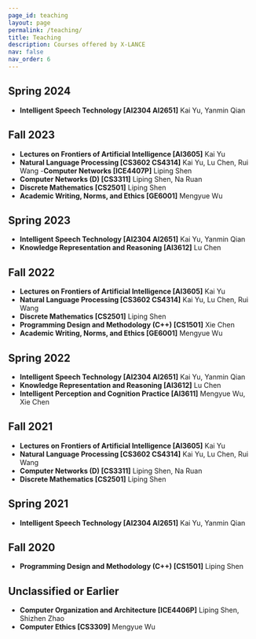 ```yaml
---
page_id: teaching
layout: page
permalink: /teaching/
title: Teaching
description: Courses offered by X-LANCE
nav: false
nav_order: 6
---
```


## Spring 2024
- **Intelligent Speech Technology [AI2304 AI2651]** Kai Yu, Yanmin Qian

## Fall 2023
- **Lectures on Frontiers of Artificial Intelligence [AI3605]** Kai Yu
- **Natural Language Processing [CS3602 CS4314]** Kai Yu, Lu Chen, Rui Wang
-**Computer Networks [ICE4407P]** Liping Shen
- **Computer Networks (D) [CS3311]** Liping Shen, Na Ruan
- **Discrete Mathematics [CS2501]** Liping Shen
- **Academic Writing, Norms, and Ethics [GE6001]** Mengyue Wu

## Spring 2023
- **Intelligent Speech Technology [AI2304 AI2651]** Kai Yu, Yanmin Qian
- **Knowledge Representation and Reasoning [AI3612]** Lu Chen

## Fall 2022
- **Lectures on Frontiers of Artificial Intelligence [AI3605]** Kai Yu
- **Natural Language Processing [CS3602 CS4314]** Kai Yu, Lu Chen, Rui Wang
- **Discrete Mathematics [CS2501]** Liping Shen
- **Programming Design and Methodology (C++) [CS1501]** Xie Chen
- **Academic Writing, Norms, and Ethics [GE6001]** Mengyue Wu

## Spring 2022
- **Intelligent Speech Technology [AI2304 AI2651]** Kai Yu, Yanmin Qian
- **Knowledge Representation and Reasoning [AI3612]** Lu Chen
- **Intelligent Perception and Cognition Practice [AI3611]** Mengyue Wu, Xie Chen

## Fall 2021
- **Lectures on Frontiers of Artificial Intelligence [AI3605]** Kai Yu
- **Natural Language Processing [CS3602 CS4314]** Kai Yu, Lu Chen, Rui Wang
- **Computer Networks (D) [CS3311]** Liping Shen, Na Ruan
- **Discrete Mathematics [CS2501]** Liping Shen

## Spring 2021
- **Intelligent Speech Technology [AI2304 AI2651]** Kai Yu, Yanmin Qian

## Fall 2020
- **Programming Design and Methodology (C++) [CS1501]** Liping Shen

## Unclassified or Earlier
- **Computer Organization and Architecture [ICE4406P]** Liping Shen, Shizhen Zhao
- **Computer Ethics [CS3309]** Mengyue Wu